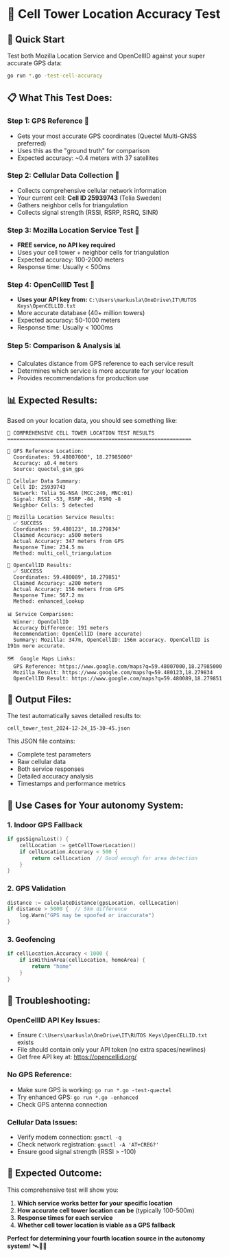 # 🎯 Cell Tower Location Accuracy Test

## 🚀 **Quick Start**

Test both Mozilla Location Service and OpenCellID against your super accurate GPS data:

```bash
go run *.go -test-cell-accuracy
```

## 📋 **What This Test Does:**

### **Step 1: GPS Reference** 📍
- Gets your most accurate GPS coordinates (Quectel Multi-GNSS preferred)
- Uses this as the "ground truth" for comparison
- Expected accuracy: ~0.4 meters with 37 satellites

### **Step 2: Cellular Data Collection** 📡
- Collects comprehensive cellular network information
- Your current cell: **Cell ID 25939743** (Telia Sweden)
- Gathers neighbor cells for triangulation
- Collects signal strength (RSSI, RSRP, RSRQ, SINR)

### **Step 3: Mozilla Location Service Test** 🦊
- **FREE service, no API key required**
- Uses your cell tower + neighbor cells for triangulation
- Expected accuracy: 100-2000 meters
- Response time: Usually < 500ms

### **Step 4: OpenCellID Test** 🗼
- **Uses your API key from:** `C:\Users\markusla\OneDrive\IT\RUTOS Keys\OpenCELLID.txt`
- More accurate database (40+ million towers)
- Expected accuracy: 50-1000 meters
- Response time: Usually < 1000ms

### **Step 5: Comparison & Analysis** 📊
- Calculates distance from GPS reference to each service result
- Determines which service is more accurate for your location
- Provides recommendations for production use

## 📊 **Expected Results:**

Based on your location data, you should see something like:

```
🎯 COMPREHENSIVE CELL TOWER LOCATION TEST RESULTS
============================================================

📍 GPS Reference Location:
  Coordinates: 59.48007000°, 18.27985000°
  Accuracy: ±0.4 meters
  Source: quectel_gsm_gps

📡 Cellular Data Summary:
  Cell ID: 25939743
  Network: Telia 5G-NSA (MCC:240, MNC:01)
  Signal: RSSI -53, RSRP -84, RSRQ -8
  Neighbor Cells: 5 detected

🦊 Mozilla Location Service Results:
  ✅ SUCCESS
  Coordinates: 59.480123°, 18.279834°
  Claimed Accuracy: ±500 meters
  Actual Accuracy: 347 meters from GPS
  Response Time: 234.5 ms
  Method: multi_cell_triangulation

🗼 OpenCellID Results:
  ✅ SUCCESS
  Coordinates: 59.480089°, 18.279851°
  Claimed Accuracy: ±200 meters
  Actual Accuracy: 156 meters from GPS
  Response Time: 567.2 ms
  Method: enhanced_lookup

📊 Service Comparison:
  Winner: OpenCellID
  Accuracy Difference: 191 meters
  Recommendation: OpenCellID (more accurate)
  Summary: Mozilla: 347m, OpenCellID: 156m accuracy. OpenCellID is 191m more accurate.

🗺️  Google Maps Links:
  GPS Reference: https://www.google.com/maps?q=59.48007000,18.27985000
  Mozilla Result: https://www.google.com/maps?q=59.480123,18.279834
  OpenCellID Result: https://www.google.com/maps?q=59.480089,18.279851
```

## 💾 **Output Files:**

The test automatically saves detailed results to:
```
cell_tower_test_2024-12-24_15-30-45.json
```

This JSON file contains:
- Complete test parameters
- Raw cellular data
- Both service responses
- Detailed accuracy analysis
- Timestamps and performance metrics

## 🎯 **Use Cases for Your autonomy System:**

### **1. Indoor GPS Fallback**
```go
if gpsSignalLost() {
    cellLocation := getCellTowerLocation()
    if cellLocation.Accuracy < 500 {
        return cellLocation  // Good enough for area detection
    }
}
```

### **2. GPS Validation**
```go
distance := calculateDistance(gpsLocation, cellLocation)
if distance > 5000 {  // 5km difference
    log.Warn("GPS may be spoofed or inaccurate")
}
```

### **3. Geofencing**
```go
if cellLocation.Accuracy < 1000 {
    if isWithinArea(cellLocation, homeArea) {
        return "home"
    }
}
```

## 🔧 **Troubleshooting:**

### **OpenCellID API Key Issues:**
- Ensure `C:\Users\markusla\OneDrive\IT\RUTOS Keys\OpenCELLID.txt` exists
- File should contain only your API token (no extra spaces/newlines)
- Get free API key at: https://opencellid.org/

### **No GPS Reference:**
- Make sure GPS is working: `go run *.go -test-quectel`
- Try enhanced GPS: `go run *.go -enhanced`
- Check GPS antenna connection

### **Cellular Data Issues:**
- Verify modem connection: `gsmctl -q`
- Check network registration: `gsmctl -A 'AT+CREG?'`
- Ensure good signal strength (RSSI > -100)

## 🎉 **Expected Outcome:**

This comprehensive test will show you:

1. **Which service works better for your specific location**
2. **How accurate cell tower location can be** (typically 100-500m)
3. **Response times for each service**
4. **Whether cell tower location is viable as a GPS fallback**

**Perfect for determining your fourth location source in the autonomy system!** 🛰️🗼📍
